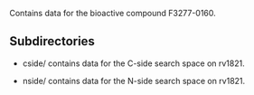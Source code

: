Contains data for the bioactive compound F3277-0160.

## Subdirectories

- cside/ contains data for the C-side search space on rv1821.

- nside/ contains data for the N-side search space on rv1821.

